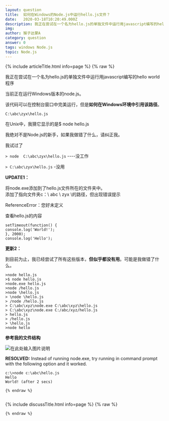 ```yaml
---
layout: question
title:  如何在Windows的Node.js中运行hello.js文件？
date:   2020-03-18T10:20:49.000Z
description: 我正在尝试在一个名为hello.js的单独文件中运行用javascript编写的hello world程序当前正在运行Windows版本的node.j...
img: 
author: 猴子达蒙A
category: question
answer: 0
tags: windows Node.js
topic: Node.js
---
```

<div class="article-root">
  <div class="article">
    {% include articleTitle.html info=page %}
    {% raw %}
    <div class="article-content"><p><font style="vertical-align: inherit;"><font style="vertical-align: inherit;">我正在尝试在一个名为hello.js的单独文件中运行用javascript编写的hello world程序</font></font></p>

<p><font style="vertical-align: inherit;"><font style="vertical-align: inherit;">当前正在运行Windows版本的node.js。</font></font></p>

<p><font style="vertical-align: inherit;"><font style="vertical-align: inherit;">该代码可以在控制台窗口中完美运行，但是</font></font><strong><font style="vertical-align: inherit;"><font style="vertical-align: inherit;">如何在Windows环境中引用该路径</font></font></strong><font style="vertical-align: inherit;"><font style="vertical-align: inherit;">。</font></font></p>

<pre><code>C:\abc\zyx\hello.js
</code></pre>

<p><font style="vertical-align: inherit;"><font style="vertical-align: inherit;">在Unix中，我猜它显示的是$ node hello.js</font></font></p>

<p><font style="vertical-align: inherit;"><font style="vertical-align: inherit;">我绝对不是Node.js的新手，如果我做错了什么，请纠正我。</font></font></p>

<p><font style="vertical-align: inherit;"><font style="vertical-align: inherit;">我试过了 </font></font></p>

<p><code>&gt; node  C:\abc\zyx\hello.js</code><font style="vertical-align: inherit;"><font style="vertical-align: inherit;"> ----没工作</font></font></p>

<p><code>&gt; C:\abc\zyx\hello.js</code><font style="vertical-align: inherit;"><font style="vertical-align: inherit;"> -没用</font></font></p>

<p><strong><font style="vertical-align: inherit;"><font style="vertical-align: inherit;">UPDATE1：</font></font></strong></p>

<p><font style="vertical-align: inherit;"><font style="vertical-align: inherit;">将node.exe添加到了hello.js文件所在的文件夹中。</font></font><br><font style="vertical-align: inherit;"><font style="vertical-align: inherit;">
添加了指向文件夹c：\ abc \ zyx \的路径，但出现错误提示</font></font></p>

<p><font style="vertical-align: inherit;"><font style="vertical-align: inherit;">ReferenceError：您好未定义</font></font></p>

<p><font style="vertical-align: inherit;"><font style="vertical-align: inherit;">查看hello.js的内容 </font></font></p>

<pre><code>setTimeout(function() {<font></font>
console.log('World!');<font></font>
}, 2000);<font></font>
console.log('Hello');<font></font>
</code></pre>

<p><strong><font style="vertical-align: inherit;"><font style="vertical-align: inherit;">更新2：</font></font></strong></p>

<p><font style="vertical-align: inherit;"><font style="vertical-align: inherit;">到目前为止，我已经尝试了所有这些版本，</font></font><strong><font style="vertical-align: inherit;"><font style="vertical-align: inherit;">但似乎都没有用</font></font></strong><font style="vertical-align: inherit;"><font style="vertical-align: inherit;">。</font><font style="vertical-align: inherit;">可能是我做错了什么。</font></font></p>

<pre><code>&gt;node hello.js<font></font>
&gt;$ node hello.js<font></font>
&gt;node.exe hello.js<font></font>
&gt;node /hello.js<font></font>
&gt;node \hello.js<font></font>
&gt; \node \hello.js<font></font>
&gt; /node /hello.js<font></font>
&gt; C:\abc\xyz\node.exe C:\abc\xyz\hello.js<font></font>
&gt; C:\abc\xyz\node.exe C:/abc/xyz/hello.js<font></font>
&gt; hello.js<font></font>
&gt; /hello.js<font></font>
&gt; \hello.js<font></font>
&gt;node hello<font></font>
</code></pre>

<p><strong><font style="vertical-align: inherit;"><font style="vertical-align: inherit;">参考我的文件结构</font></font></strong></p>

<p><img src="https://www.samyoc.com//uploads/users/21838/images/thumbnails/1584526722406.jpg" data-src="https://www.samyoc.com//uploads/users/21838/images/1584526722406.jpg" alt="在此处输入图片说明"></p>

<p><strong>RESOLVED:</strong>
Instead of running node.exe, try running in command prompt with the following option and it worked.</p>

<pre><code>c:\&gt;node c:\abc\hello.js<font></font>
Hello<font></font>
World! (after 2 secs)<font></font>
</code></pre></div>
    {% endraw %}
  </div>
  <p style="height: 0;width:0;overflow: hidden;"> 第2142篇《如何在Windows的Node.js中运行hello.js文件？》来自Winter(https://github.com/aiyld/aiyld.github.io)的站点</p>
  <div class="discuss-wrapper">
    {% include discussTitle.html info=page %}
    {% raw %}
    
    {% endraw %}
  </div>
<div>
